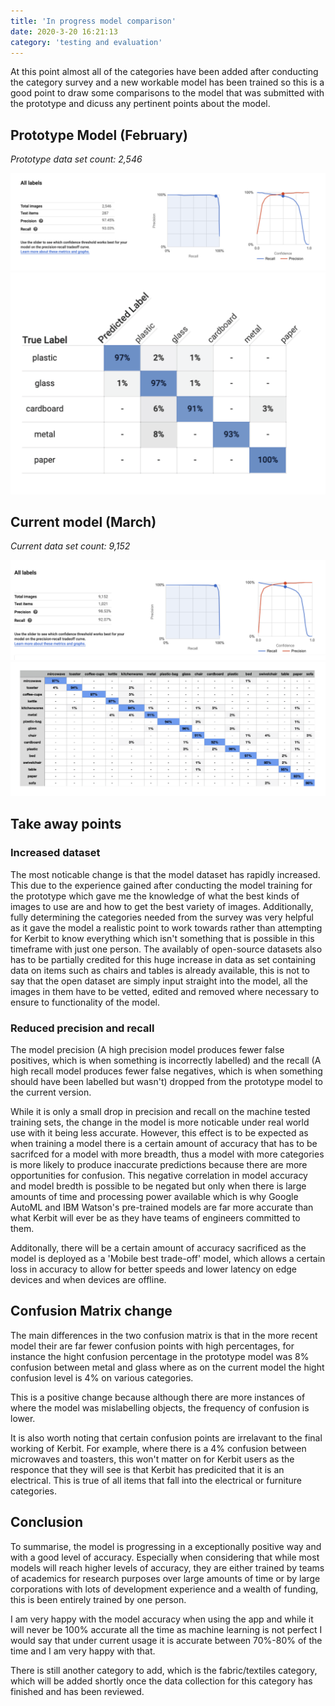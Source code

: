 ```yaml
---
title: 'In progress model comparison'
date: 2020-3-20 16:21:13
category: 'testing and evaluation'
---
```


At this point almost all of the categories have been added after conducting the category survey and a new workable model has been trained so this is a good point to draw some comparisons to the model that was submitted with the prototype and dicuss any pertinent points about the model.

## Prototype Model (February)

_Prototype data set count: 2,546_

![Precision and recall feb](../images/graphs-feb.png)
![Confusion matrix feb](../images/confusion-feb.png)

## Current model (March)

_Current data set count: 9,152_

![Precision and recall march](../images/graph-march.png)
![Confusion matrix march](../images/confusion-march.png)

## Take away points

### Increased dataset

The most noticable change is that the model dataset has rapidly increased. This due to the experience gained after conducting the model training for the prototype which gave me the knowledge of what the best kinds of images to use are and how to get the best variety of images. Additionally, fully determining the categories needed from the survey was very helpful as it gave the model a realistic point to work towards rather than attempting for Kerbit to know everything which isn't something that is possible in this timeframe with just one person. The availably of open-source datasets also has to be partially credited for this huge increase in data as set containing data on items such as chairs and tables is already available, this is not to say that the open dataset are simply input straight into the model, all the images in them have to be vetted, edited and removed where necessary to ensure to functionality of the model.

### Reduced precision and recall

The model precision (A high precision model produces fewer false positives, which is when something is incorrectly labelled) and the recall (A high recall model produces fewer false negatives, which is when something should have been labelled but wasn't) dropped from the prototype model to the current version.

While it is only a small drop in precision and recall on the machine tested training sets, the change in the model is more noticable under real world use with it being less accurate. However, this effect is to be expected as when training a model there is a certain amount of accuracy that has to be sacrifced for a model with more breadth, thus a model with more categories is more likely to produce inaccurate predictions because there are more opportunities for confusion. This negative correlation in model accuracy and model bredth is possible to be negated but only when there is large amounts of time and processing power available which is why Google AutoML and IBM Watson's pre-trained models are far more accurate than what Kerbit will ever be as they have teams of engineers committed to them.

Additonally, there will be a certain amount of accuracy sacrificed as the model is deployed as a 'Mobile best trade-off' model, which allows a certain loss in accuracy to allow for better speeds and lower latency on edge devices and when devices are offline.

## Confusion Matrix change

The main differences in the two confusion matrix is that in the more recent model their are far fewer confusion points with high percentages, for instance the hight confusion percentage in the prototype model was 8% confusion between metal and glass where as on the current model the hight confusion level is 4% on various categories.

This is a positive change because although there are more instances of where the model was mislabelling objects, the frequency of confusion is lower.

It is also worth noting that certain confusion points are irrelavant to the final working of Kerbit. For example, where there is a 4% confusion between microwaves and toasters, this won't matter on for Kerbit users as the responce that they will see is that Kerbit has predicited that it is an electrical. This is true of all items that fall into the electrical or furniture categories.

## Conclusion

To summarise, the model is progressing in a exceptionally positive way and with a good level of accuracy. Especially when considering that while most models will reach higher levels of accuracy, they are either trained by teams of academics for research purposes over large amounts of time or by large corporations with lots of development experience and a wealth of funding, this is been entirely trained by one person.

I am very happy with the model accuracy when using the app and while it will never be 100% accurate all the time as machine learning is not perfect I would say that under current usage it is accurate between 70%-80% of the time and I am very happy with that.

There is still another category to add, which is the fabric/textiles category, which will be added shortly once the data collection for this category has finished and has been reviewed.
